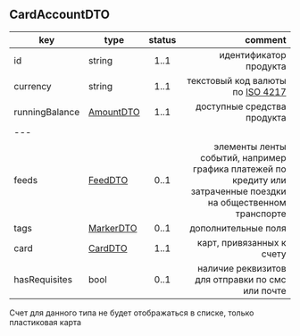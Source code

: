 ## CardAccountDTO

key | type | status | comment
--- | ---- | :----: | ---:
id | string | 1..1 | идентификатор продукта
currency | string | 1..1 | текстовый код валюты по [ISO 4217](https://ru.wikipedia.org/wiki/ISO_4217)
runningBalance | [AmountDTO](#amountdto) | 1..1 | доступные средства продукта
--- |||
feeds | [FeedDTO](#feeddto) | 0..1 | элементы ленты событий, например графика платежей по кредиту или затраченные поездки на общественном транспорте
tags | [MarkerDTO](#markerdto) | 0..1 | дополнительные поля
card | [CardDTO](#carddto) | 1..1 | карт, привязанных к счету
hasRequisites | bool | 0..1 | наличие реквизитов для отправки по смс или почте

<aside class="warning">Счет для данного типа не будет отображаться в списке, только пластиковая карта</aside>
